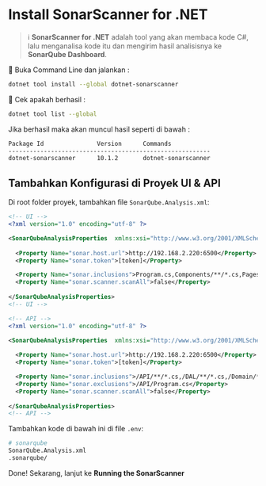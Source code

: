 # Install SonarScanner for .NET

> ℹ️ **SonarScanner for .NET** adalah tool yang akan membaca kode C#, lalu menganalisa kode itu dan mengirim hasil analisisnya ke **SonarQube Dashboard**.

🔹 Buka Command Line dan jalankan :
```sh
dotnet tool install --global dotnet-sonarscanner
```

🔹 Cek apakah berhasil :
```sh
dotnet tool list --global
```

Jika berhasil maka akan muncul hasil seperti di bawah :
```sh
Package Id               Version      Commands
---------------------------------------------------------
dotnet-sonarscanner      10.1.2       dotnet-sonarscanner
```

## Tambahkan Konfigurasi di Proyek UI & API
Di root folder proyek, tambahkan file `SonarQube.Analysis.xml`:

```xml
<!-- UI -->
<?xml version="1.0" encoding="utf-8" ?>

<SonarQubeAnalysisProperties  xmlns:xsi="http://www.w3.org/2001/XMLSchema-instance" xmlns:xsd="http://www.w3.org/2001/XMLSchema" xmlns="http://www.sonarsource.com/msbuild/integration/2015/1">
  
  <Property Name="sonar.host.url">http://192.168.2.220:6500</Property>
  <Property Name="sonar.token">[token]</Property>

  <Property Name="sonar.inclusions">Program.cs,Components/**/*.cs,Pages/**/*.cs</Property>
  <Property Name="sonar.scanner.scanAll">false</Property>
 
</SonarQubeAnalysisProperties>
<!-- UI -->

<!-- API -->
<?xml version="1.0" encoding="utf-8" ?>

<SonarQubeAnalysisProperties  xmlns:xsi="http://www.w3.org/2001/XMLSchema-instance" xmlns:xsd="http://www.w3.org/2001/XMLSchema" xmlns="http://www.sonarsource.com/msbuild/integration/2015/1">
  
  <Property Name="sonar.host.url">http://192.168.2.220:6500</Property>
  <Property Name="sonar.token">[token]</Property>

  <Property Name="sonar.inclusions">/API/**/*.cs,/DAL/**/*.cs,/Domain/**/*.cs,/Service/**/*.cs</Property>
  <Property Name="sonar.exclusions">/API/Program.cs</Property>
  <Property Name="sonar.scanner.scanAll">false</Property>
 
</SonarQubeAnalysisProperties>
<!-- API -->
```

Tambahkan kode di bawah ini di file `.env`:
```sh
# sonarqube
SonarQube.Analysis.xml
.sonarqube/
```

Done! Sekarang, lanjut ke **Running the SonarScanner**
